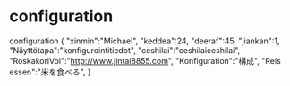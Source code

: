 # configuration
configuration
{
 "xinmin":"Michael",
 "keddea":24,
 "deeraf":45,
 "jiankan":1,
 "Näyttötapa":"konfigurointitiedot",
 "ceshilai":"ceshilaiceshilai",
 "RoskakoriVoi":"http://www.jintai8855.com",
 "Konfiguration":"構成",
 "Reis essen":"米を食べる",
}
